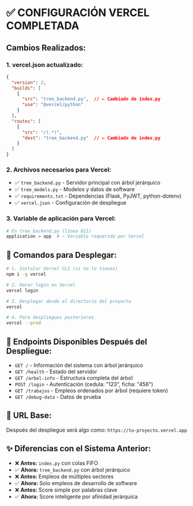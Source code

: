 # ✅ CONFIGURACIÓN VERCEL COMPLETADA

## Cambios Realizados:

### 1. **vercel.json actualizado:**
```json
{
  "version": 2,
  "builds": [
    {
      "src": "tree_backend.py",  // ← Cambiado de index.py
      "use": "@vercel/python"
    }
  ],
  "routes": [
    {
      "src": "/(.*)",
      "dest": "tree_backend.py"  // ← Cambiado de index.py
    }
  ]
}
```

### 2. **Archivos necesarios para Vercel:**
- ✅ `tree_backend.py` - Servidor principal con árbol jerárquico
- ✅ `tree_models.py` - Modelos y datos de software
- ✅ `requirements.txt` - Dependencias (Flask, PyJWT, python-dotenv)
- ✅ `vercel.json` - Configuración de despliegue

### 3. **Variable de aplicación para Vercel:**
```python
# En tree_backend.py (línea 611)
application = app  # ← Variable requerida por Vercel
```

## 🚀 Comandos para Desplegar:

```bash
# 1. Instalar Vercel CLI (si no lo tienes)
npm i -g vercel

# 2. Hacer login en Vercel
vercel login

# 3. Desplegar desde el directorio del proyecto
vercel

# 4. Para despliegues posteriores
vercel --prod
```

## 🎯 Endpoints Disponibles Después del Despliegue:

- `GET /` - Información del sistema con árbol jerárquico
- `GET /health` - Estado del servidor
- `GET /arbol-info` - Estructura completa del árbol
- `POST /login` - Autenticación (cedula: "123", ficha: "456")
- `GET /trabajos` - Empleos ordenados por árbol (requiere token)
- `GET /debug-data` - Datos de prueba

## 🔗 URL Base:
Después del despliegue será algo como:
`https://tu-proyecto.vercel.app`

## ✨ Diferencias con el Sistema Anterior:
- ❌ **Antes:** `index.py` con colas FIFO
- ✅ **Ahora:** `tree_backend.py` con árbol jerárquico
- ❌ **Antes:** Empleos de múltiples sectores
- ✅ **Ahora:** Solo empleos de desarrollo de software
- ❌ **Antes:** Score simple por palabras clave
- ✅ **Ahora:** Score inteligente por afinidad jerárquica